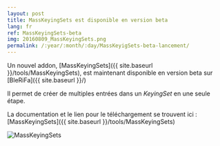 ```yaml
---
layout: post
title: MassKeyingSets est disponible en version beta
lang: fr
ref: MassKeyingSets-beta
img: 20160809_MassKeyingSets.png
permalink: /:year/:month/:day/MassKeyigSets-beta-lancement/
---
```


Un nouvel addon, [MassKeyingSets]({{ site.baseurl }}/tools/MassKeyingSets), est maintenant disponible en version beta sur [BleRiFa]({{ site.baseurl }}/)  

Il permet de créer de multiples entrées dans un *KeyingSet* en une seule étape.

La documentation et le lien pour le téléchargement se trouvent ici : [MassKeyingSets]({{ site.baseurl }}/tools/MassKeyingSets)

![MassKeyingSets]({{site.base_url}}/assets/img/MassKeyingSets/popup_bones.png)
